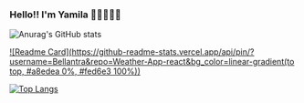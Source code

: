 ### Hello!! I'm Yamila 👩‍💻👩‍💻👋

<!--
**Bellantra/bellantra** is a ✨ _special_ ✨ repository because its `README.md` (this file) appears on your GitHub profile.

Here are some ideas to get you started:

- 🔭 I’m currently working on ...
- 🌱 I’m currently learning ...
- 👯 I’m looking to collaborate on ...
- 🤔 I’m looking for help with ...
- 💬 Ask me about ...
- 📫 How to reach me: ...
- 😄 Pronouns: ...
- ⚡ Fun fact: ...
-->
![Anurag's GitHub stats](https://github-readme-stats.vercel.app/api?username=Bellantra&show_icons=true&theme=radical)

<!-- ![Anurag's GitHub stats](https://github-readme-stats.vercel.app/api?username=bellantra&theme=radical) -->

[![Readme Card](https://github-readme-stats.vercel.app/api/pin/?username=Bellantra&repo=Weather-App-react&bg_color=linear-gradient(to top, #a8edea 0%, #fed6e3 100%))](https://github.com/Bellantra/Weather-App-react)




[![Top Langs](https://github-readme-stats.vercel.app/api/top-langs/?username=anuraghazra&layout=compact)](https://github.com/Bellantra)




